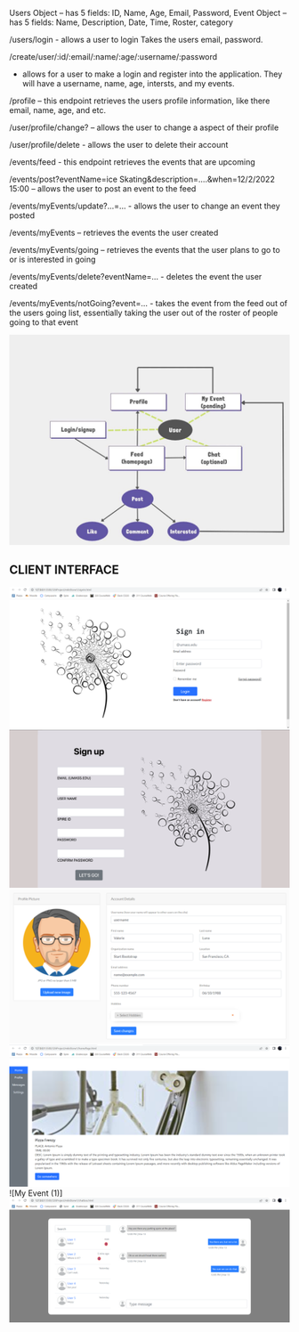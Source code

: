 Users Object – has 5 fields: ID, Name, Age, Email, Password,
Event Object – has 5 fields: Name, Description, Date, Time, Roster, category 


/users/login - allows a user to login
	Takes the users email, password.

/create/user/:id/:email/:name/:age/:username/:password 
- allows for a user to make a login and register into the application. 
They will have a username, name, age, intersts, and my events.

/profile – this endpoint retrieves the users profile information, like there email, name, age, and etc.

/user/profile/change? – allows the user to change a aspect of their profile

/user/profile/delete - allows the user to delete their account

/events/feed - this endpoint retrieves the events that are upcoming 

/events/post?eventName=ice Skating&description=….&when=12/2/2022 15:00 
– allows the user to post an event to the feed

/events/myEvents/update?...=… - allows the user to change an event they posted

/events/myEvents – retrieves the events the user created

/events/myEvents/going – retrieves the events that the user plans to go to or is interested in going

/events/myEvents/delete?eventName=… - deletes the event the user created

/events/myEvents/notGoing?event=… - takes the event from the feed out of the users going list, essentially taking the user out of the roster of people going to that event

![API](https://github.com/yehtunkhine/cs326-final-Leggoo/blob/45799ab03a9a5e584dc8311b937ebd57f8694647/API.jpg)

CLIENT INTERFACE
----------------

![Sign in (1)](https://github.com/yehtunkhine/cs326-final-Leggoo/blob/2596e10abe1b69ed7cd29ec3463a236b2ac2ae3b/Sign%20in%20(1).png)
![Register (1)](https://github.com/yehtunkhine/cs326-final-Leggoo/blob/2596e10abe1b69ed7cd29ec3463a236b2ac2ae3b/Register%20(1).png)
![Profile](https://github.com/yehtunkhine/cs326-final-Leggoo/blob/2596e10abe1b69ed7cd29ec3463a236b2ac2ae3b/profile.png)
![Home Page (1)](https://github.com/yehtunkhine/cs326-final-Leggoo/blob/2596e10abe1b69ed7cd29ec3463a236b2ac2ae3b/Home%20Page%20(1).png)
![My Event (1)]
![Chat box (1)](https://github.com/yehtunkhine/cs326-final-Leggoo/blob/13c4f414c37e698f2345f8810ffff5004b3d93a1/Chat%20box%20(1).png)
